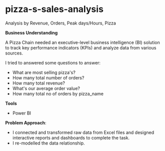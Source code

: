 # pizza-s-sales-analysis
Analysis by Revenue, Orders, Peak days/Hours, Pizza

**Business Understanding**

A Pizza Chain needed an executive-level business intelligence (BI) solution to track key performance indicators (KPIs) and analyze data from various sources.

I tried to answered some questions  to answer:

* What are most selling pizza's?
* How many  total number of orders?
* How many  total revenue?
* What's our average order value?
* How many total no of orders by pizza_name

**Tools**
* Power BI

**Problem Approach**:
* I connected and transformed raw data from Excel files and designed interactive reports and dashboards to complete the task.
* I re-modelled the data relationship.

